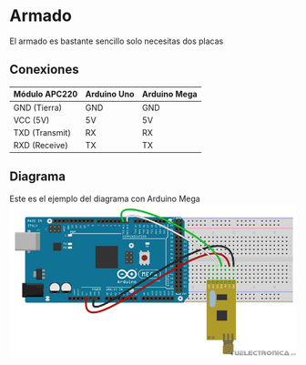 # Armado

El armado es bastante sencillo solo necesitas dos placas

## Conexiones


| **Módulo APC220** | **Arduino Uno** | **Arduino Mega** |
| ----------------- | --------------- | ---------------- |
| GND (Tierra)     | GND             | GND              |
| VCC (5V)         | 5V              | 5V               |
| TXD (Transmit)   | RX   |RX   |
| RXD (Receive)    | TX   | TX   |

## Diagrama
Este es el ejemplo del diagrama con Arduino Mega
![diagrama](./img/diagrama.gif)